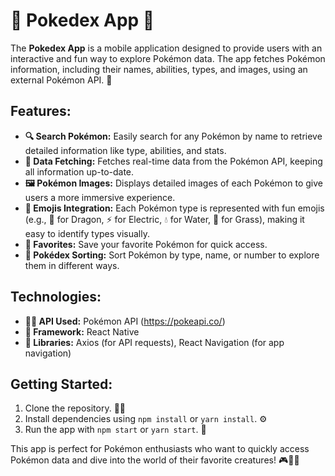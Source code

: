 # 🐾 Pokedex App 📱

The **Pokedex App** is a mobile application designed to provide users with an interactive and fun way to explore Pokémon data. The app fetches Pokémon information, including their names, abilities, types, and images, using an external Pokémon API. 🌟

## Features:
- **🔍 Search Pokémon:** Easily search for any Pokémon by name to retrieve detailed information like type, abilities, and stats.
- **📡 Data Fetching:** Fetches real-time data from the Pokémon API, keeping all information up-to-date.
- **🖼️ Pokémon Images:** Displays detailed images of each Pokémon to give users a more immersive experience.
- **🌈 Emojis Integration:** Each Pokémon type is represented with fun emojis (e.g., 🐉 for Dragon, ⚡ for Electric, 💧 for Water, 🌱 for Grass), making it easy to identify types visually.
- **💖 Favorites:** Save your favorite Pokémon for quick access.
- **🔄 Pokédex Sorting:** Sort Pokémon by type, name, or number to explore them in different ways.

## Technologies:
- **🧑‍💻 API Used:** Pokémon API (https://pokeapi.co/)
- **📱 Framework:** React Native
- **🔄 Libraries:** Axios (for API requests), React Navigation (for app navigation)

## Getting Started:
1. Clone the repository. 🧑‍💻
2. Install dependencies using `npm install` or `yarn install`. ⚙️
3. Run the app with `npm start` or `yarn start`. 🚀

This app is perfect for Pokémon enthusiasts who want to quickly access Pokémon data and dive into the world of their favorite creatures! 🎮🐾✨
